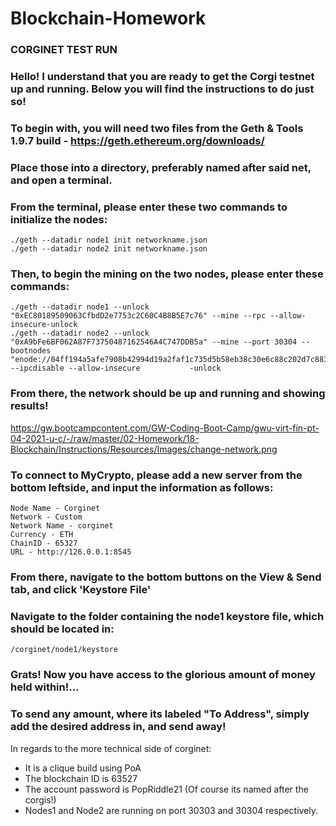 # Blockchain-Homework









                                                    


### CORGINET TEST RUN ###




### Hello! I understand that you are ready to get the Corgi testnet up and running. Below you will find the instructions to do just so!



### To begin with, you will need two files from the Geth & Tools 1.9.7 build - https://geth.ethereum.org/downloads/


### Place those into a directory, preferably named after said net, and open a terminal.

### From the terminal, please enter these two commands to initialize the nodes:
    ./geth --datadir node1 init networkname.json
    ./geth --datadir node2 init networkname.json
 
### Then, to begin the mining on the two nodes, please enter these commands:

    ./geth --datadir node1 --unlock "0xEC80189509063CfbdD2e7753c2C60C4B8B5E7c76" --mine --rpc --allow-insecure-unlock
    ./geth --datadir node2 --unlock "0xA9bFe6BF062A87F73750487162546A4C747DDB5a" --mine --port 30304 --bootnodes "enode://04ff194a5afe7908b42994d19a2faf1c735d5b58eb38c30e6c88c202d7c8832eff6820424a73ca60ee9103b8bcffea5d29a836dcf668fcba0cc9bf6d56b03103@127.0.0.1:30303" --ipcdisable --allow-insecure           -unlock 

### From there, the network should be up and running and showing results!



https://gw.bootcampcontent.com/GW-Coding-Boot-Camp/gwu-virt-fin-pt-04-2021-u-c/-/raw/master/02-Homework/18-Blockchain/Instructions/Resources/Images/change-network.png
### To connect to MyCrypto, please add a new server from the bottom leftside, and input the information as follows:
    Node Name - Corginet
    Network - Custom
    Network Name - corginet
    Currency - ETH
    ChainID - 65327
    URL - http://126.0.0.1:8545
    
### From there, navigate to the bottom buttons on the View & Send tab, and click 'Keystore File'


### Navigate to the folder containing the node1 keystore file, which should be located in:
    /corginet/node1/keystore
    
### Grats! Now you have access to the glorious amount of money held within!...



### To send any amount, where its labeled "To Address", simply add the desired address in, and send away!








In regards to the more technical side of corginet:


- It is a clique build using PoA
- The blockchain ID is 63527
- The account password is PopRiddle21 (Of course its named after the corgis!)
- Nodes1 and Node2 are running on port 30303 and 30304 respectively.
